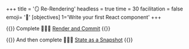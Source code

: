 +++
title = '🪞 Re-Rendering'
headless = true
time = 30
facilitation = false
emoji= '🧩'
[objectives]
    1='Write your first React component'
+++

{{<note type="narrative" title="React Learn">}}
Complete 🧑🏾‍🎓 [Render and Commit](https://react.dev/learn/render-and-commit)
{{</note>}}

{{<note type="narrative" title="React Learn">}}
And then complete 🧑🏾‍🎓 [State as a Snapshot](https://react.dev/learn/state-as-a-snapshot)
{{</note>}}
